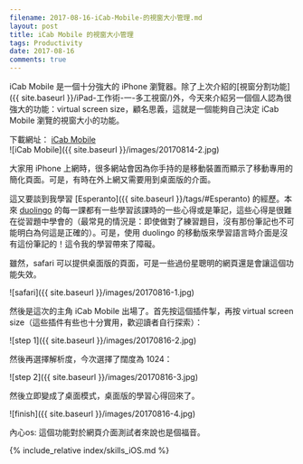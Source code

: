 ```yaml
---
filename: 2017-08-16-iCab-Mobile-的視窗大小管理.md
layout: post
title: iCab Mobile 的視窗大小管理
tags: Productivity
date: 2017-08-16
comments: true
---
```


iCab Mobile 是一個十分強大的 iPhone 瀏覽器。除了上次介紹的[視窗分割功能]({{ site.baseurl }}/iPad-工作術-一-多工視窗/)外，今天來介紹另一個個人認為很強大的功能：virtual screen size，顧名思義，這就是一個能夠自己決定 iCab Mobile 瀏覽的視窗大小的功能。

下載網址： [iCab Mobile](https://appsto.re/hk/mKwxs.i)  
![iCab Mobile]({{ site.baseurl }}/images/20170814-2.jpg)

大家用 iPhone 上網時，很多網站會因為你手持的是移動裝置而顯示了移動專用的簡化頁面。可是，有時在外上網又需要用到桌面版的介面。

這又要談到我學習 [Esperanto]({{ site.baseurl }}/tags/#Esperanto) 的經歷。本來  [duolingo](https://www.duolingo.com) 的每一課都有一些學習該課時的一些心得或是筆記，這些心得是很難在從習題中學會的（最常見的情況是：即使做對了練習題目，沒有那份筆記也不可能明白為何這是正確的）。可是，使用 duolingo 的移動版來學習語言時介面是沒有這份筆記的！這令我的學習帶來了障礙。

雖然，safari 可以提供桌面版的頁面，可是一些過份星聰明的網頁還是會讓這個功能失效。

![safari]({{ site.baseurl }}/images/20170816-1.jpg)

然後是這次的主角 iCab Mobile 出場了。首先按這個插件掣，再按 virtual screen size（這些插件有些也十分實用，歡迎讀者自行探索）：

![step 1]({{ site.baseurl }}/images/20170816-2.jpg)

然後再選擇解析度，今次選擇了闊度為 1024：

![step 2]({{ site.baseurl }}/images/20170816-3.jpg)

然後立即變成了桌面模式，桌面版的學習心得回來了。

![finish]({{ site.baseurl }}/images/20170816-4.jpg)

內心os: 這個功能對於網頁介面測試者來說也是個福音。

{% include_relative index/skills_iOS.md %}
